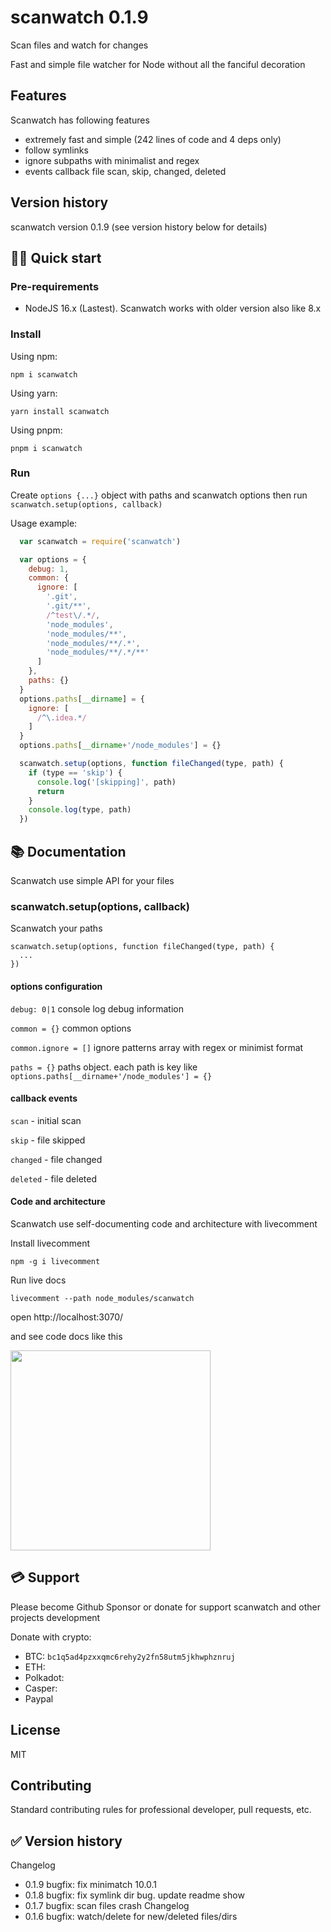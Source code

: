 # scanwatch 0.1.9

Scan files and watch for changes

Fast and simple file watcher for Node without all the fanciful decoration

## Features

Scanwatch has following features
- extremely fast and simple (242 lines of code and 4 deps only)
- follow symlinks
- ignore subpaths with minimalist and regex
- events callback file scan, skip, changed, deleted

## Version history

scanwatch version 0.1.9 (see version history below for details)

## 🏄‍♂️ Quick start

### Pre-requirements

- NodeJS 16.x (Lastest). Scanwatch works with older version also like 8.x  

### Install

Using npm:
```
npm i scanwatch
```

Using yarn:
```
yarn install scanwatch
```

Using pnpm:
```
pnpm i scanwatch
```

### Run

Create ```options {...}``` object with paths and scanwatch options then run ```scanwatch.setup(options, callback)```

Usage example:

```javascript
  var scanwatch = require('scanwatch')

  var options = {
    debug: 1,
    common: {
      ignore: [
        '.git',
        '.git/**',
        /^test\/.*/,
        'node_modules',
        'node_modules/**',
        'node_modules/**/.*',
        'node_modules/**/.*/**'
      ]
    },
    paths: {}
  }
  options.paths[__dirname] = {
    ignore: [
      /^\.idea.*/
    ]
  }
  options.paths[__dirname+'/node_modules'] = {}

  scanwatch.setup(options, function fileChanged(type, path) {
    if (type == 'skip') {
      console.log('[skipping]', path)
      return
    }
    console.log(type, path)
  })
```

## 📚 Documentation

Scanwatch use simple API for your files 

### scanwatch.setup(options, callback) 

Scanwatch your paths

```
scanwatch.setup(options, function fileChanged(type, path) {
  ...
})
```

#### options configuration 

```debug: 0|1``` console log debug information

```common = {}``` common options 

```common.ignore = []``` ignore patterns array with regex or minimist format

```paths = {}``` paths object. each path is key like ```options.paths[__dirname+'/node_modules'] = {}```

#### callback events

```scan``` - initial scan

```skip``` - file skipped

```changed``` - file changed

```deleted``` - file deleted

#### Code and architecture

Scanwatch use self-documenting code and architecture with livecomment

Install livecomment
```
npm -g i livecomment
```

Run live docs
```
livecomment --path node_modules/scanwatch
```

open http://localhost:3070/

and see code docs like this

<img src="/assets/screenshot_docs.png" width="320px">

## 💳 Support

Please become Github Sponsor or donate for support scanwatch and other projects development

Donate with crypto:
- BTC: ```bc1q5ad4pzxxqmc6rehy2y2fn58utm5jkhwphznruj```
- ETH:
- Polkadot:
- Casper:
- Paypal

## License

MIT

## Contributing

Standard contributing rules for professional developer, pull requests, etc.

## ✅ Version history

Changelog
- 0.1.9 bugfix: fix minimatch 10.0.1
- 0.1.8 bugfix: fix symlink dir bug. update readme show
- 0.1.7 bugfix: scan files crash Changelog 
- 0.1.6 bugfix: watch/delete for new/deleted files/dirs
